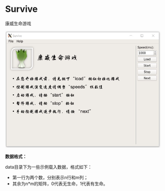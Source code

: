 # Survive

康威生命游戏

![](images/demo.jpg)

**数据格式：**

data目录下为一些示例载入数据，格式如下：

-   第一行为两个数，分别表示n行和m列；
-   其余为n*m的矩阵，0代表无生命，1代表有生命。